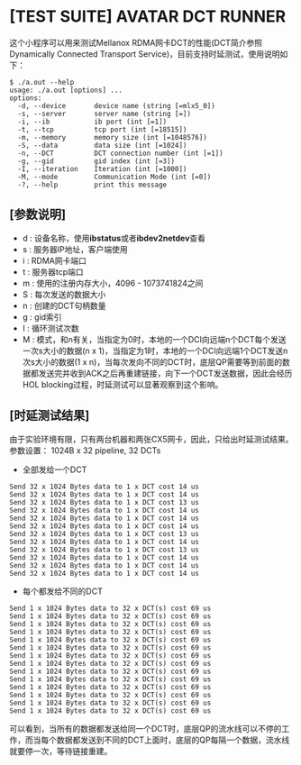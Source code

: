 # [TEST SUITE] AVATAR DCT RUNNER
这个小程序可以用来测试Mellanox RDMA网卡DCT的性能(DCT简介参照Dynamically Connected Transport Service)，目前支持时延测试，使用说明如下：
```shell
$ ./a.out --help           
usage: ./a.out [options] ... 
options:
  -d, --device       device name (string [=mlx5_0])
  -s, --server       server name (string [=])
  -i, --ib           ib port (int [=1])
  -t, --tcp          tcp port (int [=18515])
  -m, --memory       memory size (int [=1048576])
  -S, --data         data size (int [=1024])
  -n, --DCT          DCT connection number (int [=1])
  -g, --gid          gid index (int [=3])
  -I, --iteration    Iteration (int [=1000])
  -M, --mode         Communication Mode (int [=0])
  -?, --help         print this message
```
## [参数说明]
- d : 设备名称，使用**ibstatus**或者**ibdev2netdev**查看
- s : 服务器IP地址，客户端使用
- i : RDMA网卡端口
- t : 服务器tcp端口
- m : 使用的注册内存大小，4096 - 1073741824之间
- S : 每次发送的数据大小
- n : 创建的DCT句柄数量
- g : gid索引
- I : 循环测试次数
- M : 模式，和n有关，当指定为0时，本地的一个DCI向远端n个DCT每个发送一次s大小的数据(n x 1)，当指定为1时，本地的一个DCI向远端1个DCT发送n次s大小的数据(1 x n)，当每次发向不同的DCT时，底层QP需要等到前面的数据都发送完并收到ACK之后再重建链接，向下一个DCT发送数据，因此会经历HOL blocking过程，时延测试可以显著观察到这个影响。

## [时延测试结果]
由于实验环境有限，只有两台机器和两张CX5网卡，因此，只给出时延测试结果。
参数设置： 1024B x 32 pipeline, 32 DCTs
- 全部发给一个DCT
```shell
Send 32 x 1024 Bytes data to 1 x DCT cost 14 us 
Send 32 x 1024 Bytes data to 1 x DCT cost 14 us 
Send 32 x 1024 Bytes data to 1 x DCT cost 13 us 
Send 32 x 1024 Bytes data to 1 x DCT cost 14 us 
Send 32 x 1024 Bytes data to 1 x DCT cost 14 us 
Send 32 x 1024 Bytes data to 1 x DCT cost 14 us 
Send 32 x 1024 Bytes data to 1 x DCT cost 13 us 
Send 32 x 1024 Bytes data to 1 x DCT cost 14 us 
Send 32 x 1024 Bytes data to 1 x DCT cost 13 us 
Send 32 x 1024 Bytes data to 1 x DCT cost 14 us 
Send 32 x 1024 Bytes data to 1 x DCT cost 14 us 
Send 32 x 1024 Bytes data to 1 x DCT cost 14 us 
```
- 每个都发给不同的DCT
```shell
Send 1 x 1024 Bytes data to 32 x DCT(s) cost 69 us 
Send 1 x 1024 Bytes data to 32 x DCT(s) cost 69 us 
Send 1 x 1024 Bytes data to 32 x DCT(s) cost 69 us 
Send 1 x 1024 Bytes data to 32 x DCT(s) cost 69 us 
Send 1 x 1024 Bytes data to 32 x DCT(s) cost 69 us 
Send 1 x 1024 Bytes data to 32 x DCT(s) cost 69 us 
Send 1 x 1024 Bytes data to 32 x DCT(s) cost 69 us 
Send 1 x 1024 Bytes data to 32 x DCT(s) cost 69 us 
Send 1 x 1024 Bytes data to 32 x DCT(s) cost 69 us 
Send 1 x 1024 Bytes data to 32 x DCT(s) cost 69 us 
Send 1 x 1024 Bytes data to 32 x DCT(s) cost 69 us 
Send 1 x 1024 Bytes data to 32 x DCT(s) cost 69 us 
Send 1 x 1024 Bytes data to 32 x DCT(s) cost 69 us 
Send 1 x 1024 Bytes data to 32 x DCT(s) cost 69 us 
```

可以看到，当所有的数据都发送给同一个DCT时，底层QP的流水线可以不停的工作，而当每个数据都发送到不同的DCT上面时，底层的QP每隔一个数据，流水线就要停一次，等待链接重建。

